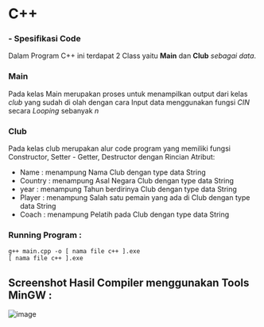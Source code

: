 # C++
### - Spesifikasi Code

Dalam Program C++ ini terdapat 2 Class yaitu **Main** dan **Club** *sebagai data*.

### Main
  Pada kelas Main merupakan proses untuk menampilkan output dari kelas *club* yang sudah di olah dengan cara Input data menggunakan fungsi *CIN* secara *Looping* sebanyak *n*
### Club
  Pada kelas club merupakan alur code program yang memiliki fungsi Constructor, Setter - Getter, Destructor dengan Rincian Atribut:
  - Name : menampung Nama Club dengan type data String
  - Country : menampung Asal Negara Club dengan type data String
  - year : menampung Tahun berdirinya Club dengan type data String
  - Player : menampung Salah satu pemain yang ada di Club dengan type data String
  - Coach : menampung Pelatih pada Club dengan type data String

### Running Program :
```
g++ main.cpp -o [ nama file c++ ].exe
[ nama file c++ ].exe
```

## Screenshot Hasil Compiler menggunakan Tools **MinGW** :

![image](https://user-images.githubusercontent.com/99385328/153929635-9a4c86f9-f19f-4a14-8556-8fdc7a94de1d.png)
